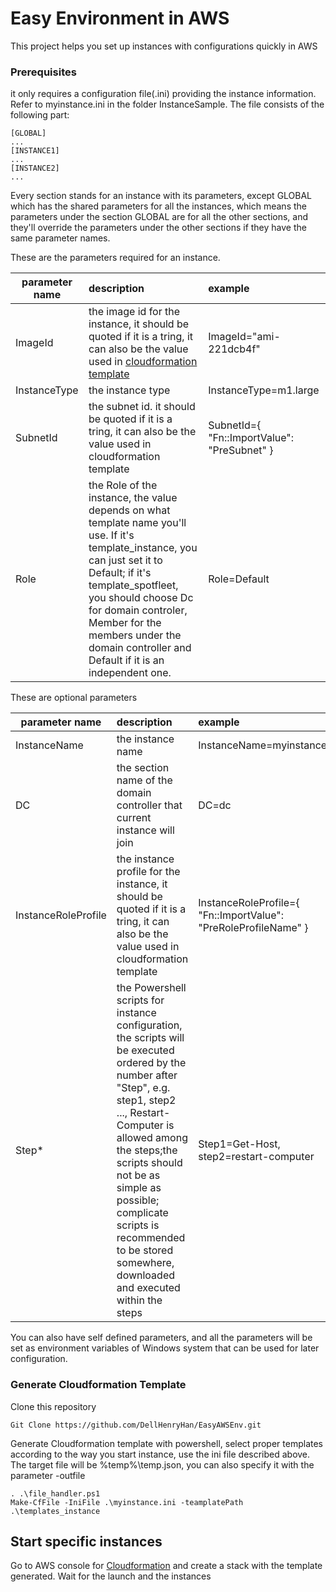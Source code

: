 # Easy Environment in AWS

This project helps you set up instances with configurations quickly in AWS

### Prerequisites

it only requires a configuration file(.ini) providing the instance information. Refer to myinstance.ini in the folder InstanceSample. The file consists of the following part:

```
[GLOBAL]
...
[INSTANCE1]
...
[INSTANCE2]
...
```
Every section stands for an instance with its parameters, except GLOBAL which has the shared parameters for all the instances, which means the parameters under the section GLOBAL are for all the other sections, and they'll override the parameters under the other sections if they have the same parameter names.

These are the parameters required for an instance. 

| parameter name        | description   |  example  |
| --------   | :-----  | :----  |
| ImageId     | the image id for the instance, it should be quoted if it is a tring, it can also be the value used in [cloudformation template](http://docs.aws.amazon.com/zh_cn/AWSCloudFormation/latest/UserGuide/intrinsic-function-reference-importvalue.html)  |   ImageId="ami-221dcb4f"|
| InstanceType        |   the instance type   |   InstanceType=m1.large   |
| SubnetId        |   the subnet id. it should be quoted if it is a tring, it can also be the value used in cloudformation template   |   SubnetId={ "Fn::ImportValue": "PreSubnet" }   |
| Role       |    the Role of the instance, the value depends on what template name you'll use. If it's template_instance, you can just set it to Default; if it's template_spotfleet, you should choose Dc for domain controler, Member for the members under the domain controller and Default if it is an independent one.    |  Role=Default  |

These are optional parameters

| parameter name        | description   |  example  |
| --------   | :-----  | :----  |
|InstanceName|the instance name|InstanceName=myinstance_dc|
|DC|the section name of the domain controller that current instance will join|DC=dc|
|InstanceRoleProfile|the instance profile for the instance, it should be quoted if it is a tring, it can also be the value used in cloudformation template|InstanceRoleProfile={ "Fn::ImportValue": "PreRoleProfileName" }|
|Step*|the Powershell scripts for instance configuration, the scripts will be executed ordered by the number after "Step", e.g. step1, step2 ..., Restart-Computer is allowed among the steps;the scripts should not be as simple as possible; complicate scripts is recommended to be stored somewhere, downloaded and executed within the steps|Step1=Get-Host, step2=restart-computer|

You can also have self defined parameters, and all the parameters will be set as environment variables of Windows system that can be used for later configuration.
### Generate Cloudformation Template

Clone this repository

```
Git Clone https://github.com/DellHenryHan/EasyAWSEnv.git
```

Generate Cloudformation template with powershell, select proper templates according to the way you start instance, use the ini file described above. The target file will be %temp%\temp.json, you can also specify it with the parameter -outfile

```
. .\file_handler.ps1
Make-CfFile -IniFile .\myinstance.ini -teamplatePath .\templates_instance
```

## Start specific instances

Go to AWS console for [Cloudformation](https://console.aws.amazon.com/cloudformation) and create a stack with the template generated. Wait for the launch and the instances